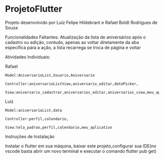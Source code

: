 # ProjetoFlutter
Projeto desenvolvido por Luiz Felipe Hildebrant e Rafael Boldt Rodrigues de Souza

Funcionalidades Faltantes: Atualização da lista de aniversários após o cadastro ou edição, contudo, apenas ao voltar diretamente da aba específica para a ação, a lista recarrega se troca de página e voltar

Atividades Individuais:

  Rafael

    Model:AniversarioList,Usuario,Aniversario

    Controller:aniversarioListView,aniversario_editar,datePicker,

    View:aniversario_cadastrar,aniversarios_editar,aniversarios_view,meu_aplicativo,aniversarioList,datePicker,InputCounter
  Luiz

    Model:aniversarioList,data

    Controller:perfil,calendario,

    View:tela_padrao,perfil,calendario,meu_aplicativo

Instruções de Instalação

Instalar o flutter em sua máquina, baixar este projeto,configurar sua IDE(no vscode basta abrir um novo terminal e executar o comando flutter pub get)
